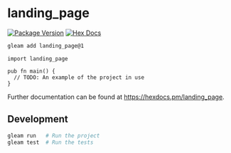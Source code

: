 # landing_page

[![Package Version](https://img.shields.io/hexpm/v/landing_page)](https://hex.pm/packages/landing_page)
[![Hex Docs](https://img.shields.io/badge/hex-docs-ffaff3)](https://hexdocs.pm/landing_page/)

```sh
gleam add landing_page@1
```
```gleam
import landing_page

pub fn main() {
  // TODO: An example of the project in use
}
```

Further documentation can be found at <https://hexdocs.pm/landing_page>.

## Development

```sh
gleam run   # Run the project
gleam test  # Run the tests
```
